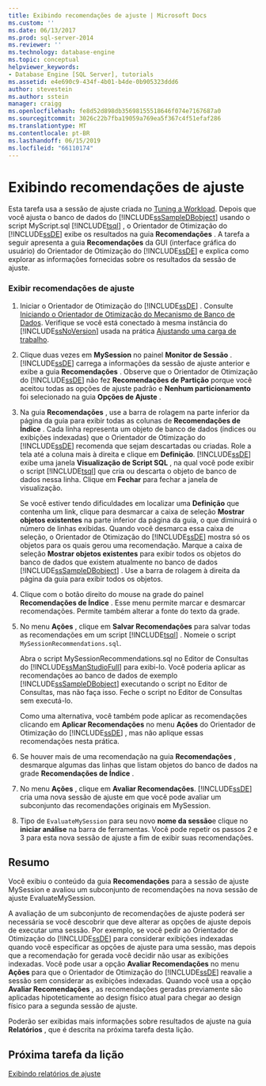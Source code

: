 ```yaml
---
title: Exibindo recomendações de ajuste | Microsoft Docs
ms.custom: ''
ms.date: 06/13/2017
ms.prod: sql-server-2014
ms.reviewer: ''
ms.technology: database-engine
ms.topic: conceptual
helpviewer_keywords:
- Database Engine [SQL Server], tutorials
ms.assetid: e4e690c9-434f-4b01-b4de-0b905323ddd6
author: stevestein
ms.author: sstein
manager: craigg
ms.openlocfilehash: fe8d52d898db35698155518646f074e7167687a0
ms.sourcegitcommit: 3026c22b7fba19059a769ea5f367c4f51efaf286
ms.translationtype: MT
ms.contentlocale: pt-BR
ms.lasthandoff: 06/15/2019
ms.locfileid: "66110174"
---
```

# <a name="viewing-tuning-recommendations"></a>Exibindo recomendações de ajuste
  Esta tarefa usa a sessão de ajuste criada no [Tuning a Workload](lesson-1-1-tuning-a-workload.md). Depois que você ajusta o banco de dados do [!INCLUDE[ssSampleDBobject](../../includes/sssampledbobject-md.md)] usando o script MyScript.sql [!INCLUDE[tsql](../../includes/tsql-md.md)] , o Orientador de Otimização do [!INCLUDE[ssDE](../../includes/ssde-md.md)] exibe os resultados na guia **Recomendações** . A tarefa a seguir apresenta a guia **Recomendações** da GUI (interface gráfica do usuário) do Orientador de Otimização do [!INCLUDE[ssDE](../../includes/ssde-md.md)] e explica como explorar as informações fornecidas sobre os resultados da sessão de ajuste.  
  
### <a name="view-tuning-recommendations"></a>Exibir recomendações de ajuste  
  
1.  Iniciar o Orientador de Otimização do [!INCLUDE[ssDE](../../includes/ssde-md.md)] . Consulte [Iniciando o Orientador de Otimização do Mecanismo de Banco de Dados](../../relational-databases/performance/database-engine-tuning-advisor.md). Verifique se você está conectado à mesma instância do [!INCLUDE[ssNoVersion](../../includes/ssnoversion-md.md)] usada na prática [Ajustando uma carga de trabalho](lesson-1-1-tuning-a-workload.md).  
  
2.  Clique duas vezes em **MySession** no painel **Monitor de Sessão** . [!INCLUDE[ssDE](../../includes/ssde-md.md)] carrega a informações da sessão de ajuste anterior e exibe a guia **Recomendações** . Observe que o Orientador de Otimização do [!INCLUDE[ssDE](../../includes/ssde-md.md)] não fez **Recomendações de Partição** porque você aceitou todas as opções de ajuste padrão e **Nenhum particionamento** foi selecionado na guia **Opções de Ajuste** .  
  
3.  Na guia **Recomendações** , use a barra de rolagem na parte inferior da página da guia para exibir todas as colunas de **Recomendações de Índice** . Cada linha representa um objeto de banco de dados (índices ou exibições indexadas) que o Orientador de Otimização do [!INCLUDE[ssDE](../../includes/ssde-md.md)] recomenda que sejam descartadas ou criadas. Role a tela até a coluna mais à direita e clique em **Definição**. [!INCLUDE[ssDE](../../includes/ssde-md.md)] exibe uma janela **Visualização de Script SQL** , na qual você pode exibir o script [!INCLUDE[tsql](../../includes/tsql-md.md)] que cria ou descarta o objeto de banco de dados nessa linha. Clique em **Fechar** para fechar a janela de visualização.  
  
     Se você estiver tendo dificuldades em localizar uma **Definição** que contenha um link, clique para desmarcar a caixa de seleção **Mostrar objetos existentes** na parte inferior da página da guia, o que diminuirá o número de linhas exibidas. Quando você desmarca essa caixa de seleção, o Orientador de Otimização do [!INCLUDE[ssDE](../../includes/ssde-md.md)] mostra só os objetos para os quais gerou uma recomendação. Marque a caixa de seleção **Mostrar objetos existentes** para exibir todos os objetos do banco de dados que existem atualmente no banco de dados [!INCLUDE[ssSampleDBobject](../../includes/sssampledbobject-md.md)] . Use a barra de rolagem à direita da página da guia para exibir todos os objetos.  
  
4.  Clique com o botão direito do mouse na grade do painel **Recomendações de Índice** . Esse menu permite marcar e desmarcar recomendações. Permite também alterar a fonte do texto da grade.  
  
5.  No menu **Ações** , clique em **Salvar Recomendações** para salvar todas as recomendações em um script [!INCLUDE[tsql](../../includes/tsql-md.md)] . Nomeie o script `MySessionRecommendations.sql`.  
  
     Abra o script MySessionRecommendations.sql no Editor de Consultas do [!INCLUDE[ssManStudioFull](../../includes/ssmanstudiofull-md.md)] para exibi-lo. Você poderia aplicar as recomendações ao banco de dados de exemplo [!INCLUDE[ssSampleDBobject](../../includes/sssampledbobject-md.md)] executando o script no Editor de Consultas, mas não faça isso. Feche o script no Editor de Consultas sem executá-lo.  
  
     Como uma alternativa, você também pode aplicar as recomendações clicando em **Aplicar Recomendações** no menu **Ações** do Orientador de Otimização do [!INCLUDE[ssDE](../../includes/ssde-md.md)] , mas não aplique essas recomendações nesta prática.  
  
6.  Se houver mais de uma recomendação na guia **Recomendações** , desmarque algumas das linhas que listam objetos do banco de dados na grade **Recomendações de Índice** .  
  
7.  No menu **Ações** , clique em **Avaliar Recomendações**. [!INCLUDE[ssDE](../../includes/ssde-md.md)] cria uma nova sessão de ajuste em que você pode avaliar um subconjunto das recomendações originais em MySession.  
  
8.  Tipo de `EvaluateMySession` para seu novo **nome da sessão**e clique no **iniciar análise** na barra de ferramentas. Você pode repetir os passos 2 e 3 para esta nova sessão de ajuste a fim de exibir suas recomendações.  
  
## <a name="summary"></a>Resumo  
 Você exibiu o conteúdo da guia **Recomendações** para a sessão de ajuste MySession e avaliou um subconjunto de recomendações na nova sessão de ajuste EvaluateMySession.  
  
 A avaliação de um subconjunto de recomendações de ajuste poderá ser necessária se você descobrir que deve alterar as opções de ajuste depois de executar uma sessão. Por exemplo, se você pedir ao Orientador de Otimização do [!INCLUDE[ssDE](../../includes/ssde-md.md)] para considerar exibições indexadas quando você especificar as opções de ajuste para uma sessão, mas depois que a recomendação for gerada você decidir não usar as exibições indexadas. Você pode usar a opção **Avaliar Recomendações** no menu **Ações** para que o Orientador de Otimização do [!INCLUDE[ssDE](../../includes/ssde-md.md)] reavalie a sessão sem considerar as exibições indexadas. Quando você usa a opção **Avaliar Recomendações** , as recomendações geradas previamente são aplicadas hipoteticamente ao design físico atual para chegar ao design físico para a segunda sessão de ajuste.  
  
 Poderão ser exibidas mais informações sobre resultados de ajuste na guia **Relatórios** , que é descrita na próxima tarefa desta lição.  
  
## <a name="next-task-in-lesson"></a>Próxima tarefa da lição  
 [Exibindo relatórios de ajuste](lesson-1-3-viewing-tuning-reports.md)  
  
  
